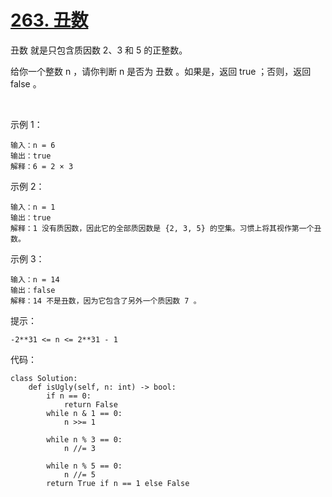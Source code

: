 # [263. 丑数](https://leetcode.cn/problems/ugly-number/)

丑数 就是只包含质因数 2、3 和 5 的正整数。

给你一个整数 n ，请你判断 n 是否为 丑数 。如果是，返回 true ；否则，返回 false 。

 

示例 1：
```
输入：n = 6
输出：true
解释：6 = 2 × 3
```
示例 2：
```
输入：n = 1
输出：true
解释：1 没有质因数，因此它的全部质因数是 {2, 3, 5} 的空集。习惯上将其视作第一个丑数。
```
示例 3：
```
输入：n = 14
输出：false
解释：14 不是丑数，因为它包含了另外一个质因数 7 。
```

提示：
```
-2**31 <= n <= 2**31 - 1
```

代码：
```python3
class Solution:
    def isUgly(self, n: int) -> bool:
        if n == 0:
            return False
        while n & 1 == 0:
            n >>= 1
        
        while n % 3 == 0:
            n //= 3
        
        while n % 5 == 0:
            n //= 5
        return True if n == 1 else False
```
